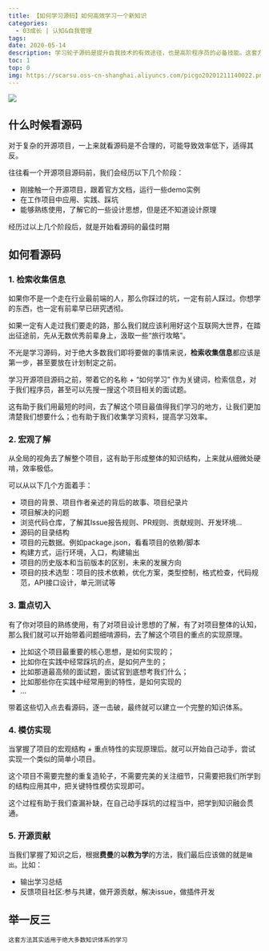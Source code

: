 ```yaml
---
title: 【如何学习源码】如何高效学习一个新知识
categories:
  - 03成长 | 认知&自我管理
tags:
date: 2020-05-14
description: 学习轮子源码是提升自我技术的有效途径，也是高阶程序员的必备技能。这套方法也适用于绝大多数知识体系的学习~
toc: 1
top: 0
img: https://scarsu.oss-cn-shanghai.aliyuncs.com/picgo20201211140022.png
---
```


![](/images/learning2.png)

## 什么时候看源码

对于复杂的开源项目，一上来就看源码是不合理的，可能导致效率低下，适得其反。

往往看一个开源项目源码前，我们会经历以下几个阶段：

- 刚接触一个开源项目，跟着官方文档，运行一些demo实例
- 在工作项目中应用、实践、踩坑
- 能够熟练使用，了解它的一些设计思想，但是还不知道设计原理

经历过以上几个阶段后，就是开始看源码的最佳时期

## 如何看源码

### 1. 检索收集信息

如果你不是一个走在行业最前端的人，那么你踩过的坑，一定有前人踩过。你想学的东西，也一定有前辈早已研究透彻。

如果一定有人走过我们要走的路，那么我们就应该利用好这个互联网大世界，在踏出征途前，先从无数优秀前辈身上，汲取一些“旅行攻略”。

不光是学习源码，对于绝大多数我们即将要做的事情来说，**检索收集信息**都应该是第一步，甚至要放在计划制定之前。

学习开源项目源码之前，带着它的名称 + “如何学习” 作为关键词，检索信息，对于我们程序员，甚至可以先搜一搜这个项目相关的面试题。

这有助于我们用最短的时间，去了解这个项目最值得我们学习的地方，让我们更加清楚我们想要什么；也有助于我们收集学习资料，提高学习效率。


### 2. 宏观了解

从全局的视角去了解整个项目，这有助于形成整体的知识结构，上来就从细微处硬啃，效率极低。

可以从以下几个方面着手：

- 项目的背景、项目作者亲述的背后的故事、项目纪录片
- 项目解决的问题
- 浏览代码仓库，了解其Issue报告规则、PR规则、贡献规则、开发环境...
- 源码的目录结构
- 项目的元数据。例如package.json，看看项目的依赖/脚本
- 构建方式，运行环境，入口，构建输出
- 项目的历史版本和当前版本的区别，未来的发展方向
- 项目的技术选型：项目的技术依赖，优化方案，类型控制，格式检查，代码规范，API接口设计，单元测试等

### 3. 重点切入

有了你对项目的熟练使用，有了对项目设计思想的了解，有了对项目整体的认知，那么我们就可以开始带着问题细啃源码，去了解这个项目的重点的实现原理。

- 比如这个项目最重要的核心思想，是如何实现的；
- 比如你在实践中经常踩坑的点，是如何产生的；
- 比如那道最高频的面试题，面试官到底想考我们什么；
- 比如那些你在实践中经常用到的特性，是如何实现的
- ...

带着这些切入点去看源码，逐一击破，最终就可以建立一个完整的知识体系。

### 4. 模仿实现

当掌握了项目的宏观结构 + 重点特性的实现原理后。就可以开始自己动手，尝试实现一个类似的简单小项目。

这个项目不需要完整的重复造轮子，不需要完美的关注细节，只需要把我们所学到的结构应用其中，把关键特性模仿实现即可。

这个过程有助于我们查漏补缺，在自己动手踩坑的过程当中，把学到知识融会贯通。

### 5. 开源贡献

当我们掌握了知识之后，根据**费曼**的**以教为学**的方法，我们最后应该做的就是`输出`。比如：

- 输出学习总结
- 反馈项目社区:参与共建，做开源贡献，解决issue，做插件开发

## 举一反三

`这套方法其实适用于绝大多数知识体系的学习`